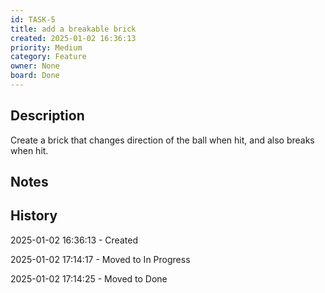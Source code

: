 ```yaml
---
id: TASK-5
title: add a breakable brick
created: 2025-01-02 16:36:13
priority: Medium
category: Feature
owner: None
board: Done
---
```


## Description
Create a brick that changes direction of the ball when hit, and also breaks when hit.

## Notes


## History
2025-01-02 16:36:13 - Created

2025-01-02 17:14:17 - Moved to In Progress

2025-01-02 17:14:25 - Moved to Done
